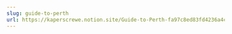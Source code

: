 ```yaml
---
slug: guide-to-perth
url: https://kaperscrewe.notion.site/Guide-to-Perth-fa97c8ed83fd4236a4cee5ba09ec844a?pvs=4
---
```

